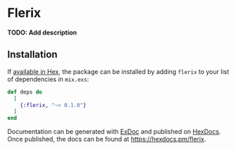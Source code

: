 # Flerix

**TODO: Add description**

## Installation

If [available in Hex](https://hex.pm/docs/publish), the package can be installed
by adding `flerix` to your list of dependencies in `mix.exs`:

```elixir
def deps do
  [
    {:flerix, "~> 0.1.0"}
  ]
end
```

Documentation can be generated with [ExDoc](https://github.com/elixir-lang/ex_doc)
and published on [HexDocs](https://hexdocs.pm). Once published, the docs can
be found at <https://hexdocs.pm/flerix>.


